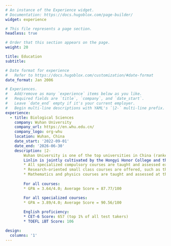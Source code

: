 ```yaml
---
# An instance of the Experience widget.
# Documentation: https://docs.hugoblox.com/page-builder/
widget: experience

# This file represents a page section.
headless: true

# Order that this section appears on the page.
weight: 20

title: Education
subtitle:

# Date format for experience
#   Refer to https://docs.hugoblox.com/customization/#date-format
date_format: Jan 2006

# Experiences.
#   Add/remove as many `experience` items below as you like.
#   Required fields are `title`, `company`, and `date_start`.
#   Leave `date_end` empty if it's your current employer.
#   Begin multi-line descriptions with YAML's `|2-` multi-line prefix.
experience:
  - title: Biological Sciences
    company: Wuhan University
    company_url: https://en.whu.edu.cn/
    company_logo: org-whu
    location: Wuhan, China
    date_start: '2022-09-01'
    date_end: '2026-06-30'
    description: |2-
        Wuhan University is one of the top universities in China (ranked no. 9 in China and no. 186 worldwide, QS 2026) with a strong program in Biological Sciences (ranked no. 132 worldwide, QS 2025).
        Linlin is jointly cultivated by the Hongyi Honor College and the College of Life Sciences. As a national base for training top students in fundamental disciplines, Hongyi Honor College features an undergraduate program with the following characteristics:
        * All specialized compulsory courses are taught and assessed exclusively in English
        * Research-oriented small class courses are offered, such as the Hongyi Seminar
        * Mathematics and physics courses are taught and assessed at the highest difficulty level (Tier A)
        
        For all courses:
        * GPA = 3.64/4.0; Average Score = 87.77/100

        For all specialized courses:
        * GPA = 3.89/4.0; Average Score = 90.56/100
        
        English proficiency:
        * CET-6 Score: 657 (top 1% of all test takers)
        * TOEFL iBT Score: 106

design:
  columns: '1'
---
```

